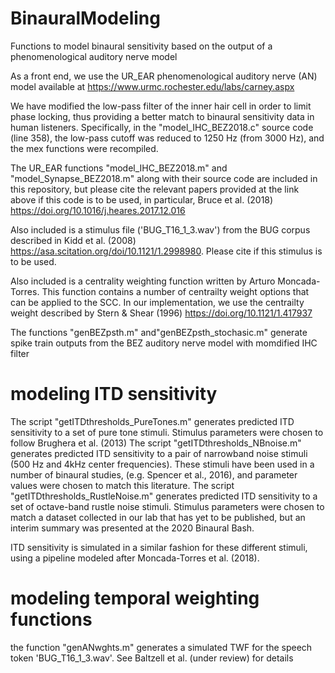 # BinauralModeling
Functions to model binaural sensitivity based on the output of a phenomenological auditory nerve model

As a front end, we use the UR_EAR phenomenological auditory nerve (AN) model available at https://www.urmc.rochester.edu/labs/carney.aspx

We have modified the low-pass filter of the inner hair cell in order to limit phase locking, thus providing a better match to binaural sensitivity data in human listeners. Specifically, in the "model_IHC_BEZ2018.c" source code (line 358), the low-pass cutoff was reduced to 1250 Hz (from 3000 Hz), and the mex functions were recompiled.

The UR_EAR functions "model_IHC_BEZ2018.m" and "model_Synapse_BEZ2018.m" along with their source code are included in this repository, but please cite the relevant papers provided at the link above if this code is to be used, in particular, Bruce et al. (2018) https://doi.org/10.1016/j.heares.2017.12.016

Also included is a stimulus file ('BUG_T16_1_3.wav') from the BUG corpus described in Kidd et al. (2008) https://asa.scitation.org/doi/10.1121/1.2998980. Please cite if this stimulus is to be used.

Also included is a centrality weighting function written by Arturo Moncada-Torres. This function contains a number of centrailty weight options that can be applied to the SCC. In our implementation, we use the centrailty weight described by Stern & Shear (1996) https://doi.org/10.1121/1.417937

The functions "genBEZpsth.m" and"genBEZpsth_stochasic.m" generate spike train outputs from the BEZ auditory nerve model with momdified IHC filter

# modeling ITD sensitivity
The script "getITDthresholds_PureTones.m" generates predicted ITD sensitivity to a set of pure tone stimuli. Stimulus parameters were chosen to follow Brughera et al. (2013)
The script "getITDthresholds_NBnoise.m" generates predicted ITD sensitivity to a pair of narrowband noise stimuli (500 Hz and 4kHz center frequencies). These stimuli have been used in a number of binaural studies, (e.g. Spencer et al., 2016), and parameter values were chosen to match this literature.
The script "getITDthresholds_RustleNoise.m" generates predicted ITD sensitivity to a set of octave-band rustle noise stimuli. Stimulus parameters were chosen to match a dataset collected in our lab that has yet to be published, but an interim summary was presented at the 2020 Binaural Bash.

ITD sensitivity is simulated in a similar fashion for these different stimuli, using a pipeline modeled after Moncada-Torres et al. (2018).

# modeling temporal weighting functions
the function "genANwghts.m" generates a simulated TWF for the speech token 'BUG_T16_1_3.wav'. See Baltzell et al. (under review) for details
